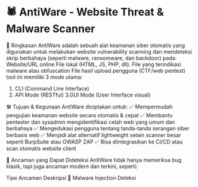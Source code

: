 # 🕷️ AntiWare - Website Threat & Malware Scanner
📌 Ringkasan
AntiWare adalah sebuah alat keamanan siber otomatis yang digunakan untuk melakukan website vulnerability scanning dan mendeteksi skrip berbahaya (seperti malware, ransomware, dan backdoor) pada:
Website/URL online File lokal (HTML, JS, PHP, dll). File yang terindikasi malware atau obfuscation File hasil upload pengguna (CTF/web pentest) tool ini memiliki 3 mode utama:
1. CLI (Command Line Interface)
2. API Mode (RESTful)
3.GUI Mode (User Interface visual)

🛠️ Tujuan & Kegunaan
AntiWare diciptakan untuk:
✅ Mempermudah pengujian keamanan website secara otomatis & cepat
✅ Membantu pentester dan sysadmin mengidentifikasi celah web yang umum dan berbahaya
✅ Mengedukasi pengguna tentang tanda-tanda serangan siber berbasis web
✅ Menjadi alat alternatif lightweight selain scanner besar seperti BurpSuite atau OWASP ZAP
✅ Bisa diintegrasikan ke CI/CD atau scan otomatis website client

🔎 Ancaman yang Dapat Dideteksi
AntiWare tidak hanya memeriksa bug klasik, tapi juga ancaman modern dan terkini, seperti:

Tipe Ancaman	Deskripsi
🛑 Malware Injection	Deteksi <script> asing dari domain mencurigakan
🔐 Ransomware Behavior	Mendeteksi file encrypt.php atau pola enkripsi massal
🐚 Backdoor Upload	Waspadai file shell.php, cmd.php, r57.php yang sering dipakai attacker
⛏️ Cryptojacking	Deteksi mining script seperti coinhive, mining.js
🧊 iFrame Phishing	iFrame dari domain luar yang menyematkan konten tidak aman
🚨 0-Day Pattern Match	Pola eval(base64_decode...), unauthorized_access, debug, dll

⚙️ Cara Kerja Teknologi
Input URL atau File Scan halaman HTML/JS target Ekstrak seluruh isi konten Pattern Matching (Regex), Mencocokkan konten terhadap daftar threat signatures (regex) Hasil ScanJika cocok: data disimpan → log → dashboard → laporan JSON/TXT. VirusTotal Integration Mengecek URL terhadap database global VirusTotal (opsional) Laporan & Upload Laporan disimpan lokal (antiware_reports/) dan bisa dikirim ke dashboard eksternal.

🧠 Keunggulan AntiWare
Fitur	Keterangan
✅ CLI/GUI/API Mode	Bisa digunakan dari terminal, REST API, atau antarmuka grafis
🚀 Fast Lightweight	Lebih cepat dari tools besar karena tidak membuat DOM atau overhead berat
🌐 Integrasi VirusTotal	Cek reputasi domain atau URL target secara real-time
📄 Output JSON + TXT	Bisa diintegrasikan dengan script lain atau CI/CD
🔐 Konfigurasi Mudah	API Key, token, dan endpoint dapat diatur langsung lewat CLI
🎨 Logo & Branding	Menampilkan logo visual di CLI (segi enam + laba-laba)
**AntiWare** adalah alat keamanan siber open-source untuk mendeteksi ancaman berbasis web secara otomatis, termasuk:
- malware injection,
- ransomware script,
- backdoor shell,
- cryptojacking,
- serta pola eksploitasi 0-day.

AntiWare dapat dijalankan dalam mode CLI (Command Line) dan GUI, serta dapat diinstal sebagai aplikasi `.deb` seperti tools resmi di Kali Linux.

Scan result for https://vulnerable-site.com:
Time: 2025-07-14T12:00:00Z

- Malware Injection (CVE: CVE-2023-28546)
  Description: Indikasi injeksi script malware obfuscated.
  Solution: Hapus script, update CMS, dan audit server.

- Cryptojacking Script (CVE: CVE-2018-1000402)
  Description: Script mining crypto ilegal ditemukan.
  Solution: Blokir domain mining, hapus script, dan update patch.

  AntiWare dilengkapi **antarmuka CLI dan GUI**, mendukung integrasi **VirusTotal**, serta kompatibel dijalankan di sistem operasi Linux (termasuk Kali Linux).

---

## 🎯 Fitur Utama

- 🔍 Scan otomatis terhadap URL dan file lokal
- 📄 Output dalam format teks & JSON
- 🌐 Dukungan API Server & GUI
- 🛡️ Integrasi VirusTotal (API Key opsional)
- ☁️ Upload hasil ke dashboard eksternal (jika disetel)
- 🎨 Tampilan logo saat tools dijalankan
- 🖥️ File `.desktop` untuk launcher GUI
- 📦 Installer `.deb` (opsional)

---

## 🧰 Kebutuhan Sistem

- Python 3.6+
- Modul: `requests`, `flask`, `bs4`, `PIL`, `dotenv`
```bash
pip install -r requirements.txt --break-system-pakages ( jika pip anda bermasalah di GNU kali linux atau ubuntu. )

#sistematika instalasi github debian
git clone https://github.com/Mr-C0k1/antiware.git
cd antiware
chmod +x install_antiware.sh
./install_antiware.sh
antiware https://targetwebsite.com >>> running command

#FILE SCAN MODE
antiware -f suspicious_file.html

#API Mode
antiware --api
Endpoint aktif di: http://localhost:5000/api/scan

# GUI Mode
python3 /opt/antiware/antiware_gui.py


{
  "url": "http://example.com",
  "scan_time": "2025-07-14T12:20:00Z",
  "vulnerabilities": [
    {
      "type": "Backdoor Upload",
      "cve": "CVE-2023-23924",
      "description": "File backdoor populer ditemukan di path web.",
      "solution": "Hapus file, audit akses file, dan pasang Web Application Firewall."
    }
  ]
}




  
